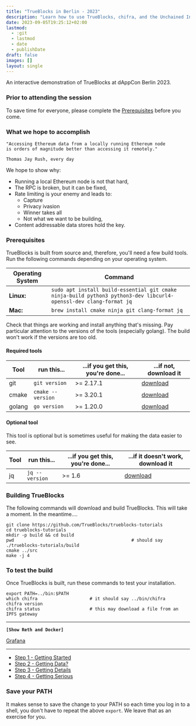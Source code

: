 ```yaml
---
title: "TrueBlocks in Berlin - 2023"
description: "Learn how to use TrueBlocks, chifra, and the Unchained Index."
date: 2023-09-05T19:25:12+02:00
lastmod:
  - :git
  - lastmod
  - date
  - publishDate
draft: false
images: []
layout: single
---
```


<!-- smarkdownlint-disable -->

An interactive demonstration of TrueBlocks at dAppCon Berlin 2023.

### Prior to attending the session

To save time for everyone, please complete the [Prerequisites](#prerequisites) before you come.

### What we hope to accomplish

```plaintext
"Accessing Ethereum data from a locally running Ethereum node
is orders of magnitude better than accessing it remotely."

Thomas Jay Rush, every day
```

We hope to show why:

- Running a local Ethereum node is not that hard,
- The RPC is broken, but it can be fixed,
- Rate limiting is your enemy and leads to:
  - Capture
  - Privacy ivasion
  - Winner takes all
  - Not what we want to be building,
- Content addressable data stores hold the key.
 
### Prerequisites

TrueBlocks is built from source and, therefore, you'll need a few build tools. Run the following commands depending on your operating system.

| Operating System | Command                                                                                                           |
| ---------------- | ----------------------------------------------------------------------------------------------------------------- |
| **Linux:**       | `sudo apt install build-essential git cmake ninja-build python3 python3-dev libcurl4-openssl-dev clang-format jq` |
| **Mac:**         | `brew install cmake ninja git clang-format jq`                                                                    |

Check that things are working and install anything that's missing. Pay particular attention to the versions of the tools (especially golang). The build won't work if the versions are too old.

#### Required tools

| Tool   | run this...       | ...if you get this, you're done... | ...if not, download it                     |
| ------ | ----------------- | ---------------------------------- | ------------------------------------------ |
| git    | `git version`     | >= 2.17.1                          | [download](https://git-scm.com/downloads)  |
| cmake  | `cmake --version` | >= 3.20.1                          | [download](https://cmake.org/install/)     |
| golang | `go version`      | >= 1.20.0                          | [download](https://golang.org/doc/install) |

#### Optional tool

This tool is optional but is sometimes useful for making the data easier to see.

| Tool | run this...    | ...if you get this, you're done... | ...if it doesn't work, download it                  |
| ---- | -------------- | ---------------------------------- | --------------------------------------------------- |
| jq   | `jq --version` | >= 1.6                             | [download](https://stedolan.github.io/jq/download/) |

### Building TrueBlocks

The following commands will download and build TrueBlocks. This will take a moment. In the meantime....

```[bash]
git clone https://github.com/TrueBlocks/trueblocks-tutorials
cd trueblocks-tutorials
mkdir -p build && cd build
pwd                                             # should say ./trueblocks-tutorials/build
cmake ../src
make -j 4
```

### To test the build

Once TrueBlocks is built, run these commands to test your installation.

```[bash]
export PATH=../bin:$PATH
which chifra                    # it should say ../bin/chifra
chifra version
chifra status                   # this may download a file from an IPFS gateway

```

----
**`[Show Reth and Docker]`**

[Grafana](https://localhost:3000)

----

- [Step 1 - Getting Started](step1)
- [Step 2 - Getting Data?](step2)
- [Step 3 - Getting Details](step3)
- [Step 4 - Getting Serious](step4)

### Save your PATH

It makes sense to save the change to your PATH so each time you log in to a shell, you don't have to repeat the above `export`. We leave that as an exercise for you.
